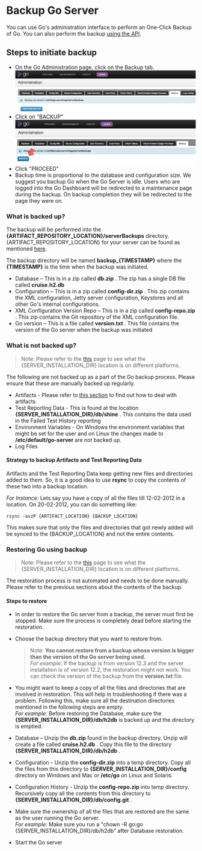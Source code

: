 # Backup Go Server

You can use Go's administration interface to perform an One-Click Backup of Go. You can also perform the backup [using the API](http://api.go.cd/#backups).

## Steps to initiate backup

-   On the Go Administration page, click on the Backup tab.
![](../resources/images/backup_tab.png)
-   Click on "BACKUP"
![](../resources/images/backup_button.png)
-   Click "PROCEED"
-   Backup time is proportional to the database and configuration size. We suggest you backup Go when the Go Server is idle. Users who are logged into the Go Dashboard will be redirected to a maintenance page during the backup. On backup completion they will be redirected to the page they were on.

### What is backed up?

The backup will be performed into the **{ARTIFACT\_REPOSITORY\_LOCATION}/serverBackups** directory. {ARTIFACT\_REPOSITORY\_LOCATION} for your server can be found as mentioned [here](../installation/configuring_server_details.md#artifact-repository-configuration).

The backup directory will be named **backup\_{TIMESTAMP}** where the **{TIMESTAMP}** is the time when the backup was initiated.

-   Database – This is in a zip called **db.zip** . The zip has a single DB file called **cruise.h2.db**
-   Configuration – This is in a zip called **config-dir.zip** . This zip contains the XML configuration, Jetty server configuration, Keystores and all other Go's internal configurations.
-   XML Configuration Version Repo – This is in a zip called **config-repo.zip** . This zip contains the Git repository of the XML configuration file.
-   Go version – This is a file called **version.txt** . This file contains the version of the Go server when the backup was initiated

### What is not backed up?

> Note: Please refer to the [this](../installation/installing_go_server.md#location-of-files-after-installation-of-go-server) page to see what the {SERVER\_INSTALLATION\_DIR} location is on different platforms.

The following are not backed up as a part of the Go backup process. Please ensure that these are manually backed up regularly.

-   Artifacts - Please refer to [this section](../faq/admin_out_of_disk_space.md#move-the-artifact-repository-to-a-new-larger-drive) to find out how to deal with artifacts
-   Test Reporting Data - This is found at the location **{SERVER\_INSTALLATION\_DIR}/db/shine** . This contains the data used in the Failed Test History reporting
-   Environment Variables - On Windows the environment variables that might be set for the user and on Linux the changes made to **/etc/default/go-server** are not backed up.
-   Log Files

#### Strategy to backup Artifacts and Test Reporting Data

Artifacts and the Test Reporting Data keep getting new files and directories added to them. So, it is a good idea to use **rsync** to copy the contents of these two into a backup location.

*For Instance:* Lets say you have a copy of all the files till 12-02-2012 in a location. On 20-02-2012, you can do something like:

``` {.code}
rsync -avzP {ARTIFACT_LOCATION} {BACKUP_LOCATION}
```

This makes sure that only the files and directories that got newly added will be synced to the {BACKUP\_LOCATION} and not the entire contents.

### Restoring Go using backup

> Note: Please refer to the [this](../installation/installing_go_server.md#location-of-files-after-installation-of-go-server) page to see what the {SERVER\_INSTALLATION\_DIR} location is on different platforms.

The restoration process is not automated and needs to be done manually. Please refer to the previous sections about the contents of the backup.

#### Steps to restore

-   In order to restore the Go server from a backup, the server must first be stopped. Make sure the process is completely dead before starting the restoration.
-   Choose the backup directory that you want to restore from.

    >Note: **You cannot restore from a backup whose version is bigger than the version of the Go server being used.**<br>
    >*For example:* If the backup is from version 12.3 and the server installation is of version 12.2, the restoration might not work. You can check the version of the backup from the **version.txt** file.

-   You might want to keep a copy of all the files and directories that are involved in restoration. This will help in troubleshooting if there was a problem. Following this, make sure all the destination directories mentioned in the following steps are empty.<br>
    *For example:* Before restoring the Database, make sure the **{SERVER\_INSTALLATION\_DIR}/db/h2db** is backed up and the directory is emptied.
-   Database – Unzip the **db.zip** found in the backup directory. Unzip will create a file called **cruise.h2.db** . Copy this file to the directory **{SERVER\_INSTALLATION\_DIR}/db/h2db** .
-   Configuration - Unzip the **config-dir.zip** into a temp directory. Copy all the files from this directory to **{SERVER\_INSTALLATION\_DIR}/config** directory on Windows and Mac or **/etc/go** on Linux and Solaris.
-   Configuration History - Unzip the **config-repo.zip** into temp directory. Recursively copy all the contents from this directory to **{SERVER\_INSTALLATION\_DIR}/db/config.git** .
-   Make sure the ownership of all the files that are restored are the same as the user running the Go server.<br>
    *For example:* Make sure you run a "chown -R go:go {SERVER\_INSTALLATION\_DIR}/db/h2db" after Database restoration.
-   Start the Go server
